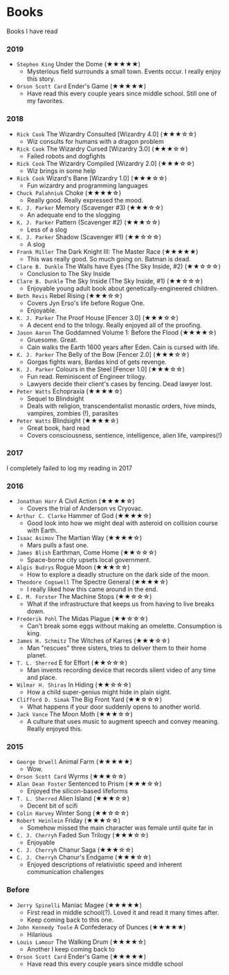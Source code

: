 # Books
Books I have read

### 2019

* `Stephen King` Under the Dome (★★★★★)
    * Mysterious field surrounds a small town. Events occur. I really enjoy this story.
* `Orson Scott Card` Ender's Game (★★★★★)
    * Have read this every couple years since middle school. Still one of my favorites.

### 2018

* `Rick Cook` The Wizardry Consulted [Wizardry 4.0] (★★★☆☆)
    * Wiz consults for humans with a dragon problem
* `Rick Cook` The Wizardry Cursed [Wizardry 3.0] (★★★☆☆)
    * Failed robots and dogfights
* `Rick Cook` The Wizardry Compiled [Wizardry 2.0] (★★★☆☆)
    * Wiz brings in some help
* `Rick Cook` Wizard's Bane [Wizardry 1.0] (★★★☆☆)
    * Fun wizardry and programming languages
* `Chuck Palahniuk` Choke (★★★★☆)
    * Really good. Really expressed the mood.
* `K. J. Parker` Memory (Scavenger #3) (★★★☆☆)
    * An adequate end to the slogging
* `K. J. Parker` Pattern (Scavenger #2) (★★★☆☆)
    * Less of a slog
* `K. J. Parker` Shadow (Scavenger #1) (★★☆☆☆)
    * A slog
* `Frank Miller` The Dark Knight III: The Master Race (★★★★★)
    * This was really good. So much going on. Batman is dead.
* `Clare B. Dunkle` The Walls have Eyes (The Sky Inside, #2) (★★☆☆☆)
    * Conclusion to The Sky Inside
* `Clare B. Dunkle` The Sky Inside (The Sky Inside, #1) (★★☆☆☆)
    * Enjoyable young adult book about genetically-engineered children.
* `Beth Revis` Rebel Rising (★★★☆☆)
    * Covers Jyn Erso's life before Rogue One.
    * Enjoyable.
* `K. J. Parker` The Proof House [Fencer 3.0] (★★★☆☆)
    * A decent end to the trilogy. Really enjoyed all of the proofing.
* `Jason Aaron` The Goddamned Volume 1: Before the Flood (★★★★☆)
    * Gruesome. Great.
    * Cain walks the Earth 1600 years after Eden. Cain is cursed with life.
* `K. J. Parker` The Belly of the Bow [Fencer 2.0] (★★★☆☆)
    * Gorgas fights wars, Bardas kind of gets revenge.
* `K. J. Parker` Colours in the Steel [Fencer 1.0] (★★★☆☆)
    * Fun read. Reminiscent of Engineer trilogy.
    * Lawyers decide their client's cases by fencing. Dead lawyer lost.
* `Peter Watts` Echopraxia (★★★★☆)
    * Sequel to Blindsight
    * Deals with religion, transcendentalist monastic orders, hive minds, vampires, zombies (!), parasites
* `Peter Watts` Blindsight (★★★★☆)
    * Great book, hard read
    * Covers consciousness, sentience, intelligence, alien life, vampires(!)

### 2017
I completely failed to log my reading in 2017

### 2016

* `Jonathan Harr` A Civil Action (★★★★☆)
    * Covers the trial of Anderson vs Cryovac.
* `Arthur C. Clarke` Hammer of God (★★★★☆)
    * Good look into how we might deal with asteroid on collision course with Earth.
* `Isaac Asimov` The Martian Way (★★★★☆)
    * Mars pulls a fast one.
* `James Blish` Earthman, Come Home (★★☆☆☆)
    * Space-borne city upsets local government.
* `Algis Budrys` Rogue Moon (★★★☆☆)
    * How to explore a deadly structure on the dark side of the moon.
* `Theodore Cogswell` The Spectre General (★★★★☆)
    * I really liked how this came around in the end.
* `E. M. Forster` The Machine Stops (★★☆☆☆)
    * What if the infrastructure that keeps us from having to live breaks down.
* `Frederik Pohl` The Midas Plague (★★☆☆☆)
    * Can't break some eggs without making an omelette. Consumption is king.
* `James H. Schmitz` The Witches of Karres (★★★☆☆)
    * Man "rescues" three sisters, tries to deliver them to their home planet.
* `T. L. Sherred` E for Effort (★★☆☆☆)
    * Man invents recording device that records silent video of any time and place.
* `Wilmar H. Shiras` In Hiding (★★☆☆☆)
    * How a child super-genius might hide in plain sight.
* `Clifford D. Simak` The Big Front Yard (★★☆☆☆)
    * What happens if your door suddenly opens to another world.
* `Jack Vance` The Moon Moth (★★★☆☆)
    * A culture that uses music to augment speech and convey meaning. Really enjoyed this.

### 2015

* `George Orwell` Animal Farm (★★★★★)
    * Wow.
* `Orson Scott Card` Wyrms (★★★☆☆)
* `Alan Dean Foster` Sentenced to Prism (★★★☆☆)
    * Enjoyed the silicon-based lifeforms
* `T. L. Sherred` Alien Island (★★★☆☆)
    * Decent bit of scifi
* `Colin Harvey` Winter Song (★★☆☆☆)
* `Robert Heinlein` Friday (★★★☆☆)
    * Somehow missed the main character was female until quite far in
* `C. J. Cherryh` Faded Sun Trilogy (★★★☆☆)
    * Enjoyable
* `C. J. Cherryh` Chanur Saga (★★★☆☆)
* `C. J. Cherryh` Chanur's Endgame (★★★☆☆)
    * Enjoyed descriptions of relativistic speed and inherent communication challenges

### Before

* `Jerry Spinelli` Maniac Magee (★★★★★)
    * First read in middle school(?). Loved it and read it many times after.
    * Keep coming back to this one.
* `John Kennedy Toole` A Confederacy of Dunces (★★★★★)
    * Hilarious
* `Louis Lamour` The Walking Drum (★★★★☆)
    * Another I keep coming back to
* `Orson Scott Card` Ender's Game (★★★★★)
    * Have read this every couple years since middle school

